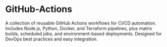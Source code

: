 # GitHub-Actions
A collection of reusable GitHub Actions workflows for CI/CD automation. Includes Node.js, Python, Docker, and Terraform pipelines, plus matrix builds, scheduled jobs, and environment-based deployments. Designed for DevOps best practices and easy integration.
